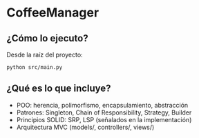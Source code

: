 # CoffeeManager

## ¿Cómo lo ejecuto?
Desde la raíz del proyecto:
```
python src/main.py
```

## ¿Qué es lo que incluye?
- POO: herencia, polimorfismo, encapsulamiento, abstracción
- Patrones: Singleton, Chain of Responsibility, Strategy, Builder
- Principios SOLID: SRP, LSP (señalados en la implementación)
- Arquitectura MVC (models/, controllers/, views/)
